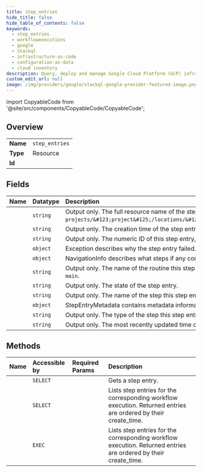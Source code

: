 ```yaml
---
title: step_entries
hide_title: false
hide_table_of_contents: false
keywords:
  - step_entries
  - workflowexecutions
  - google    
  - stackql
  - infrastructure-as-code
  - configuration-as-data
  - cloud inventory
description: Query, deploy and manage Google Cloud Platform (GCP) infrastructure and resources using SQL
custom_edit_url: null
image: /img/providers/google/stackql-google-provider-featured-image.png
---
```


import CopyableCode from '@site/src/components/CopyableCode/CopyableCode';




## Overview
<table><tbody>
<tr><td><b>Name</b></td><td><code>step_entries</code></td></tr>
<tr><td><b>Type</b></td><td>Resource</td></tr>
<tr><td><b>Id</b></td><td><CopyableCode code="workflowexecutions.step_entries" /></td></tr>
</tbody></table>

## Fields
| Name | Datatype | Description |
|:-----|:---------|:------------|
| <CopyableCode code="name" /> | `string` | Output only. The full resource name of the step entry. Each step entry has a unique entry ID, which is a monotonically increasing counter. Step entry names have the format: `projects/&#123;project&#125;/locations/&#123;location&#125;/workflows/&#123;workflow&#125;/executions/&#123;execution&#125;/stepEntries/&#123;step_entry&#125;`. |
| <CopyableCode code="createTime" /> | `string` | Output only. The creation time of the step entry. |
| <CopyableCode code="entryId" /> | `string` | Output only. The numeric ID of this step entry, used for navigation. |
| <CopyableCode code="exception" /> | `object` | Exception describes why the step entry failed. |
| <CopyableCode code="navigationInfo" /> | `object` | NavigationInfo describes what steps if any come before or after this step, or what steps are parents or children of this step. |
| <CopyableCode code="routine" /> | `string` | Output only. The name of the routine this step entry belongs to. A routine name is the subworkflow name defined in the YAML source code. The top level routine name is `main`. |
| <CopyableCode code="state" /> | `string` | Output only. The state of the step entry. |
| <CopyableCode code="step" /> | `string` | Output only. The name of the step this step entry belongs to. |
| <CopyableCode code="stepEntryMetadata" /> | `object` | StepEntryMetadata contains metadata information about this step. |
| <CopyableCode code="stepType" /> | `string` | Output only. The type of the step this step entry belongs to. |
| <CopyableCode code="updateTime" /> | `string` | Output only. The most recently updated time of the step entry. |
## Methods
| Name | Accessible by | Required Params | Description |
|:-----|:--------------|:----------------|:------------|
| <CopyableCode code="get" /> | `SELECT` | <CopyableCode code="executionsId, locationsId, projectsId, stepEntriesId, workflowsId" /> | Gets a step entry. |
| <CopyableCode code="list" /> | `SELECT` | <CopyableCode code="executionsId, locationsId, projectsId, workflowsId" /> | Lists step entries for the corresponding workflow execution. Returned entries are ordered by their create_time. |
| <CopyableCode code="_list" /> | `EXEC` | <CopyableCode code="executionsId, locationsId, projectsId, workflowsId" /> | Lists step entries for the corresponding workflow execution. Returned entries are ordered by their create_time. |
